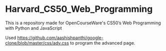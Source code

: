 # Harvard_CS50_Web_Programming
This is a repository made for OpenCourseWare's CS50’s Web Programming with Python and JavaScript 

Used https://github.com/aashishpanthi/google-clone/blob/master/css/adv.css to program the advanced page.
